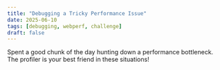 ```yaml
---
title: "Debugging a Tricky Performance Issue"
date: 2025-06-10
tags: [debugging, webperf, challenge]
draft: false
---
```


Spent a good chunk of the day hunting down a performance bottleneck.
The profiler is your best friend in these situations!